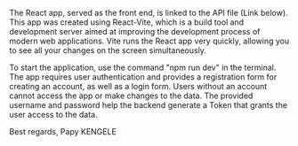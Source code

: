 The React app, served as the front end, is linked to the API file (Link below). This app was created using React-Vite, which is a build tool and development server aimed at improving the development process of modern web applications. Vite runs the React app very quickly, allowing you to see all your changes on the screen simultaneously.

To start the application, use the command "npm run dev" in the terminal. The app requires user authentication and provides a registration form for creating an account, as well as a login form. Users without an account cannot access the app or make changes to the data. The provided username and password help the backend generate a Token that grants the user access to the data.

Best regards,
Papy KENGELE
